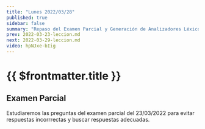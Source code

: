 ```yaml
---
title: "Lunes 2022/03/28"
published: true
sidebar: false
summary: "Repaso del Examen Parcial y Generación de Analizadores Léxicos"
prev: 2022-03-23-leccion.md
next: 2022-03-29-leccion.md
video: hpNJxe-bIig
---
```


# {{ $frontmatter.title }}

## Examen Parcial 

Estudiaremos las preguntas del examen parcial del 23/03/2022 para  evitar respuestas incorrrectas y buscar respuestas adecuadas.

<youtube></youtube>